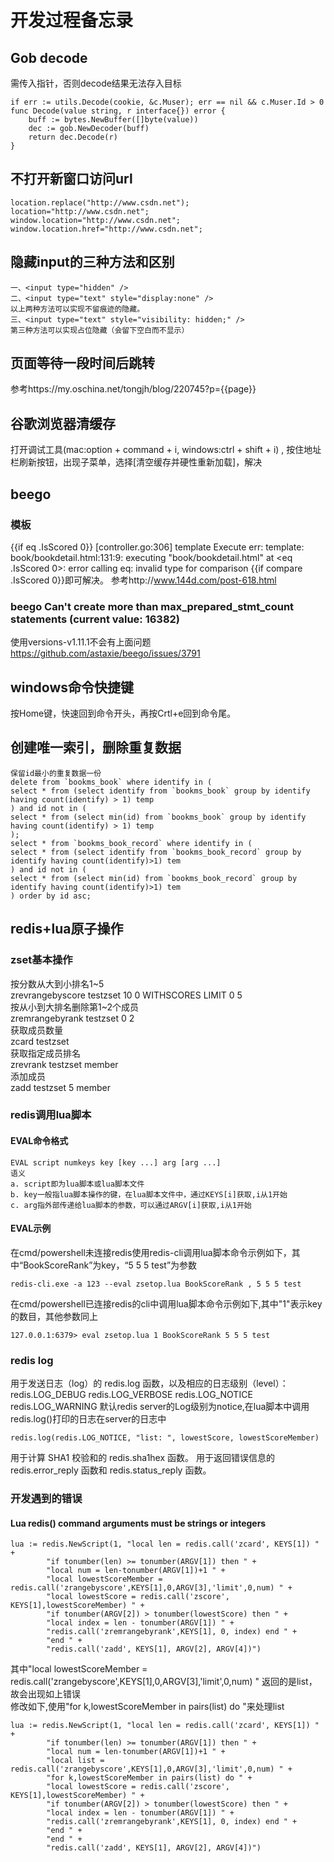 # 开发过程备忘录 
## Gob decode 
需传入指针，否则decode结果无法存入目标 
```
if err := utils.Decode(cookie, &c.Muser); err == nil && c.Muser.Id > 0
func Decode(value string, r interface{}) error {
	buff := bytes.NewBuffer([]byte(value))
	dec := gob.NewDecoder(buff)
	return dec.Decode(r)
}
```

## 不打开新窗口访问url 
```
location.replace("http://www.csdn.net");
location="http://www.csdn.net";
window.location="http://www.csdn.net";
window.location.href="http://www.csdn.net";
```

## 隐藏input的三种方法和区别 
```
一、<input type="hidden" />
二、<input type="text" style="display:none" />
以上两种方法可以实现不留痕迹的隐藏。
三、<input type="text" style="visibility: hidden;" />
第三种方法可以实现占位隐藏（会留下空白而不显示）
```

## 页面等待一段时间后跳转 
参考https://my.oschina.net/tongjh/blog/220745?p={{page}} 
## 谷歌浏览器清缓存 
打开调试工具(mac:option + command + i, windows:ctrl + shift + i) , 按住地址栏刷新按钮，出现子菜单，选择[清空缓存并硬性重新加载]，解决 

## beego 
### 模板 
{{if eq .IsScored 0}} 
[controller.go:306]  template Execute err: template: book/bookdetail.html:131:9: executing "book/bookdetail.html" at <eq .IsScored 0>: error calling eq: invalid type for comparison
{{if compare .IsScored 0}}即可解决。 
参考http://www.144d.com/post-618.html 
### beego Can't create more than max_prepared_stmt_count statements (current value: 16382) 
使用versions-v1.11.1不会有上面问题
https://github.com/astaxie/beego/issues/3791 

## windows命令快捷键 
按Home键，快速回到命令开头，再按Crtl+e回到命令尾。 

## 创建唯一索引，删除重复数据 
```
保留id最小的重复数据一份
delete from `bookms_book` where identify in (
select * from (select identify from `bookms_book` group by identify having count(identify) > 1) temp
) and id not in (
select * from (select min(id) from `bookms_book` group by identify having count(identify) > 1) temp
);
select * from `bookms_book_record` where identify in (
select * from (select identify from `bookms_book_record` group by identify having count(identify)>1) tem
) and id not in (
select * from (select min(id) from `bookms_book_record` group by identify having count(identify)>1) tem
) order by id asc;

```

## redis+lua原子操作  
### zset基本操作  
按分数从大到小排名1~5  
zrevrangebyscore testzset 10 0 WITHSCORES LIMIT 0 5  
按从小到大排名删除第1~2个成员    
zremrangebyrank testzset 0 2  
获取成员数量  
zcard  testzset  
获取指定成员排名  
zrevrank testzset member  
添加成员  
zadd testzset 5 member  

### redis调用lua脚本  
#### EVAL命令格式  
```
EVAL script numkeys key [key ...] arg [arg ...]  
语义  
a. script即为lua脚本或lua脚本文件  
b. key一般指lua脚本操作的键，在lua脚本文件中，通过KEYS[i]获取,i从1开始  
c. arg指外部传递给lua脚本的参数，可以通过ARGV[i]获取,i从1开始  
```
#### EVAL示例  
在cmd/powershell未连接redis使用redis-cli调用lua脚本命令示例如下，其中“BookScoreRank”为key，“5 5 5 test”为参数  
```
redis-cli.exe -a 123 --eval zsetop.lua BookScoreRank , 5 5 5 test  
```
在cmd/powershell已连接redis的cli中调用lua脚本命令示例如下,其中"1"表示key的数目，其他参数同上  
```
127.0.0.1:6379> eval zsetop.lua 1 BookScoreRank 5 5 5 test  
```
### redis log  
用于发送日志（log）的 redis.log 函数，以及相应的日志级别（level）：
redis.LOG_DEBUG
redis.LOG_VERBOSE
redis.LOG_NOTICE
redis.LOG_WARNING
默认redis server的Log级别为notice,在lua脚本中调用redis.log()打印的日志在server的日志中  
```
redis.log(redis.LOG_NOTICE, "list: ", lowestScore, lowestScoreMember)
```
用于计算 SHA1 校验和的 redis.sha1hex 函数。
用于返回错误信息的 redis.error_reply 函数和 redis.status_reply 函数。

### 开发遇到的错误  
#### Lua redis() command arguments must be strings or integers  
```
lua := redis.NewScript(1, "local len = redis.call('zcard', KEYS[1]) " +
		"if tonumber(len) >= tonumber(ARGV[1]) then " +
		"local num = len-tonumber(ARGV[1])+1 " +
		"local lowestScoreMember = redis.call('zrangebyscore',KEYS[1],0,ARGV[3],'limit',0,num) " +
		"local lowestScore = redis.call('zscore', KEYS[1],lowestScoreMember) " +
		"if tonumber(ARGV[2]) > tonumber(lowestScore) then " +
		"local index = len - tonumber(ARGV[1]) " +
		"redis.call('zremrangebyrank',KEYS[1], 0, index) end " +
		"end " +
		"redis.call('zadd', KEYS[1], ARGV[2], ARGV[4])")
```
其中"local lowestScoreMember = redis.call('zrangebyscore',KEYS[1],0,ARGV[3],'limit',0,num) " 返回的是list，故会出现如上错误  
修改如下,使用"for k,lowestScoreMember in pairs(list) do "来处理list    
```
lua := redis.NewScript(1, "local len = redis.call('zcard', KEYS[1]) " +
		"if tonumber(len) >= tonumber(ARGV[1]) then " +
		"local num = len-tonumber(ARGV[1])+1 " +
		"local list = redis.call('zrangebyscore',KEYS[1],0,ARGV[3],'limit',0,num) " +
		"for k,lowestScoreMember in pairs(list) do " +
		"local lowestScore = redis.call('zscore', KEYS[1],lowestScoreMember) " +
		"if tonumber(ARGV[2]) > tonumber(lowestScore) then " +
		"local index = len - tonumber(ARGV[1]) " +
		"redis.call('zremrangebyrank',KEYS[1], 0, index) end " +
		"end " +
		"end " +
		"redis.call('zadd', KEYS[1], ARGV[2], ARGV[4])")
```
